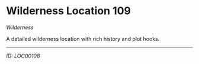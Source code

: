 # Wilderness Location 109

*Wilderness*

A detailed wilderness location with rich history and plot hooks.

---
*ID: LOC00108*